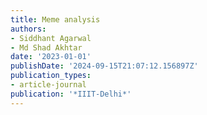 ```yaml
---
title: Meme analysis
authors:
- Siddhant Agarwal
- Md Shad Akhtar
date: '2023-01-01'
publishDate: '2024-09-15T21:07:12.156897Z'
publication_types:
- article-journal
publication: '*IIIT-Delhi*'
---
```

